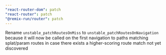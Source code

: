 ```yaml
---
"react-router-dom": patch
"react-router": patch
"@remix-run/router": patch
---
```


Rename `unstable_patchRoutesOnMiss` to `unstable_patchRoutesOnNavigation` because it will now be called on the first navigation to paths matching splat/param routes in case there exists a higher-scoring route match not yet discovered
